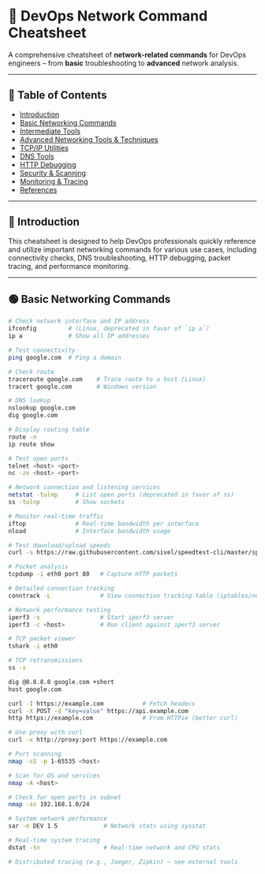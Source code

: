 # 🧠 DevOps Network Command Cheatsheet

A comprehensive cheatsheet of **network-related commands** for DevOps engineers – from **basic** troubleshooting to **advanced** network analysis.

---

## 📂 Table of Contents

- [Introduction](#introduction)
- [Basic Networking Commands](#basic-networking-commands)
- [Intermediate Tools](#intermediate-tools)
- [Advanced Networking Tools & Techniques](#advanced-networking-tools--techniques)
- [TCP/IP Utilities](#tcpip-utilities)
- [DNS Tools](#dns-tools)
- [HTTP Debugging](#http-debugging)
- [Security & Scanning](#security--scanning)
- [Monitoring & Tracing](#monitoring--tracing)
- [References](#references)

---

## 📘 Introduction

This cheatsheet is designed to help DevOps professionals quickly reference and utilize important networking commands for various use cases, including connectivity checks, DNS troubleshooting, HTTP debugging, packet tracing, and performance monitoring.

---

## 🟢 Basic Networking Commands

```bash
# Check network interface and IP address
ifconfig         # (Linux, deprecated in favor of `ip a`)
ip a             # Show all IP addresses

# Test connectivity
ping google.com  # Ping a domain

# Check route
traceroute google.com    # Trace route to a host (Linux)
tracert google.com       # Windows version

# DNS lookup
nslookup google.com
dig google.com

# Display routing table
route -n
ip route show

# Test open ports
telnet <host> <port>
nc -zv <host> <port>

# Network connection and listening services
netstat -tulnp     # List open ports (deprecated in favor of ss)
ss -tulnp          # Show sockets

# Monitor real-time traffic
iftop              # Real-time bandwidth per interface
nload              # Interface bandwidth usage

# Test download/upload speeds
curl -s https://raw.githubusercontent.com/sivel/speedtest-cli/master/speedtest.py | python

# Packet analysis
tcpdump -i eth0 port 80   # Capture HTTP packets

# Detailed connection tracking
conntrack -L              # View connection tracking table (iptables/netfilter)

# Network performance testing
iperf3 -s                 # Start iperf3 server
iperf3 -c <host>          # Run client against iperf3 server

# TCP packet viewer
tshark -i eth0

# TCP retransmissions
ss -s

dig @8.8.8.8 google.com +short
host google.com

curl -I https://example.com           # Fetch headers
curl -X POST -d "key=value" https://api.example.com
http https://example.com              # From HTTPie (better curl)

# Use proxy with curl
curl -x http://proxy:port https://example.com

# Port scanning
nmap -sS -p 1-65535 <host>

# Scan for OS and services
nmap -A <host>

# Check for open ports in subnet
nmap -sn 192.168.1.0/24

# System network performance
sar -n DEV 1 5             # Network stats using sysstat

# Real-time system tracing
dstat -tn                  # Real-time network and CPU stats

# Distributed tracing (e.g., Jaeger, Zipkin) – see external tools




